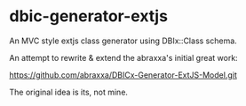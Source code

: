 dbic-generator-extjs
====================

An MVC style extjs class generator using DBIx::Class schema.

An attempt to rewrite & extend the abraxxa's initial great work:

https://github.com/abraxxa/DBICx-Generator-ExtJS-Model.git

The original idea is its, not mine.

